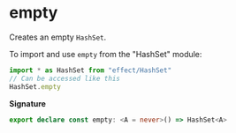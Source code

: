 # empty

Creates an empty `HashSet`.

To import and use `empty` from the "HashSet" module:

```ts
import * as HashSet from "effect/HashSet"
// Can be accessed like this
HashSet.empty
```

**Signature**

```ts
export declare const empty: <A = never>() => HashSet<A>
```
